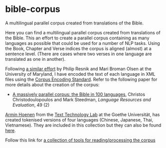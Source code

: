 # bible-corpus
A multilingual parallel corpus created from translations of the Bible.

Here you can find a multilingual parallel corpus created from translations of the Bible.
This an effort to create a parallel corpus containing as many languages as possible that could be used for 
a number of NLP tasks. Using the Book, Chapter and Verse indices the corpus is aligned (almost) at a sentence level. 
(There are cases where two verses in one language are translated as one in another).

Following [a similar effort](http://www.umiacs.umd.edu/~resnik/parallel/bible.html) by Philip Resnik and Mari Broman 
Olsen at the University of Maryland, I have encoded the text of each language in XML files using the
[Corpus Encoding Standard](http://www.cs.vassar.edu/CES/). 
Refer to the following paper for more details about the creation of the corpus:

* [A massively parallel corpus: the Bible in 100 languages](http://link.springer.com/article/10.1007/s10579-014-9287-y),
Christos Christodoulopoulos and Mark Steedman, *Language Resources and Evaluation*, 49 (2)

[Armin Hoenen](https://www.hucompute.org/team/armin-hoenen) from the [Text Technology Lab](https://www.hucompute.org/) 
at the Goethe Universität, has created tokenised versions of four languages 
(Chinese, Japanese, Thai, Vietnamese). They are included in this collection but they can also be found 
[here](https://www.hucompute.org/ressourcen/corpora).

Follow this link for [a collection of tools for reading/processing the corpus](https://github.com/christos-c/bible-corpus-tools)
